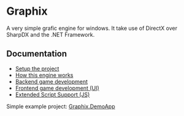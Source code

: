 # Graphix
A very simple grafic engine for windows. It take use of DirectX over SharpDX and the .NET Framework.

## Documentation

- [Setup the project](doc/setup.md)
- [How this engine works](doc/workflow.md)
- [Backend game development](doc/development.md)
- [Frontend game development (UI)](doc/ui/index.md)
- [Extended Script Support (JS)](doc/script/index.md)

Simple example project: [Graphix.DemoApp](Graphix.DemoApp/Program.cs)

